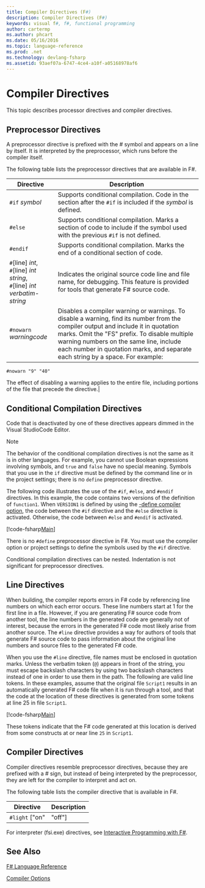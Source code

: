 ```yaml
---
title: Compiler Directives (F#)
description: Compiler Directives (F#)
keywords: visual f#, f#, functional programming
author: cartermp
ms.author: phcart
ms.date: 05/16/2016
ms.topic: language-reference
ms.prod: .net
ms.technology: devlang-fsharp
ms.assetid: 93aef07a-6747-4ce4-a10f-a05168978af6 
---
```


# Compiler Directives

This topic describes processor directives and compiler directives.


## Preprocessor Directives
A preprocessor directive is prefixed with the # symbol and appears on a line by itself. It is interpreted by the preprocessor, which runs before the compiler itself.

The following table lists the preprocessor directives that are available in F#.


|Directive|Description|
|---------|-----------|
|`#if` *symbol*|Supports conditional compilation. Code in the section after the `#if` is included if the *symbol* is defined.|
|`#else`|Supports conditional compilation. Marks a section of code to include if the symbol used with the previous `#if` is not defined.|
|`#endif`|Supports conditional compilation. Marks the end of a conditional section of code.|
|`#`[line] *int*,<br/>`#`[line] *int* *string*,<br/>`#`[line] *int* *verbatim-string*|Indicates the original source code line and file name, for debugging. This feature is provided for tools that generate F# source code.|
|`#nowarn` *warningcode*|Disables a compiler warning or warnings. To disable a warning, find its number from the compiler output and include it in quotation marks. Omit the "FS" prefix. To disable multiple warning numbers on the same line, include each number in quotation marks, and separate each string by a space. For example:

`#nowarn "9" "40"`


The effect of disabling a warning applies to the entire file, including portions of the file that precede the directive.|

## Conditional Compilation Directives
Code that is deactivated by one of these directives appears dimmed in the Visual StudioCode Editor.


>[!NOTE] 
The behavior of the conditional compilation directives is not the same as it is in other languages. For example, you cannot use Boolean expressions involving symbols, and `true` and `false` have no special meaning. Symbols that you use in the `if` directive must be defined by the command line or in the project settings; there is no `define` preprocessor directive.


The following code illustrates the use of the `#if`, `#else`, and `#endif` directives. In this example, the code contains two versions of the definition of `function1`. When `VERSION1` is defined by using the [-define compiler option](https://msdn.microsoft.com/library/434394ae-0d4a-459c-a684-bffede519a04), the code between the `#if` directive and the `#else` directive is activated. Otherwise, the code between `#else` and `#endif` is activated.

[!code-fsharp[Main](../../../samples/snippets/fsharp/lang-ref-2/snippet7301.fs)]

There is no `#define` preprocessor directive in F#. You must use the compiler option or project settings to define the symbols used by the `#if` directive.

Conditional compilation directives can be nested. Indentation is not significant for preprocessor directives.


## Line Directives
When building, the compiler reports errors in F# code by referencing line numbers on which each error occurs. These line numbers start at 1 for the first line in a file. However, if you are generating F# source code from another tool, the line numbers in the generated code are generally not of interest, because the errors in the generated F# code most likely arise from another source. The `#line` directive provides a way for authors of tools that generate F# source code to pass information about the original line numbers and source files to the generated F# code.

When you use the `#line` directive, file names must be enclosed in quotation marks. Unless the verbatim token (`@`) appears in front of the string, you must escape backslash characters by using two backslash characters instead of one in order to use them in the path. The following are valid line tokens. In these examples, assume that the original file `Script1` results in an automatically generated F# code file when it is run through a tool, and that the code at the location of these directives is generated from some tokens at line 25 in file `Script1`.

[!code-fsharp[Main](../../../samples/snippets/fsharp/lang-ref-2/snippet7303.fs)]

These tokens indicate that the F# code generated at this location is derived from some constructs at or near line `25` in `Script1`.


## Compiler Directives
Compiler directives resemble preprocessor directives, because they are prefixed with a # sign, but instead of being interpreted by the preprocessor, they are left for the compiler to interpret and act on.

The following table lists the compiler directive that is available in F#.


|Directive|Description|
|---------|-----------|
|`#light` ["on"|"off"]|Enables or disables lightweight syntax, for compatibility with other versions of ML. By default, lightweight syntax is enabled. Verbose syntax is always enabled. Therefore, you can use both lightweight syntax and verbose syntax. The directive `#light` by itself is equivalent to `#light "on"`. If you specify `#light "off"`, you must use verbose syntax for all language constructs. Syntax in the documentation for F# is presented with the assumption that you are using lightweight syntax. For more information, see [Verbose Syntax](verbose-syntax.md).|
For interpreter (fsi.exe) directives, see [Interactive Programming with F#](../tutorials/fsharp-interactive/index.md).


## See Also
[F# Language Reference](index.md)

[Compiler Options](compiler-options.md)

